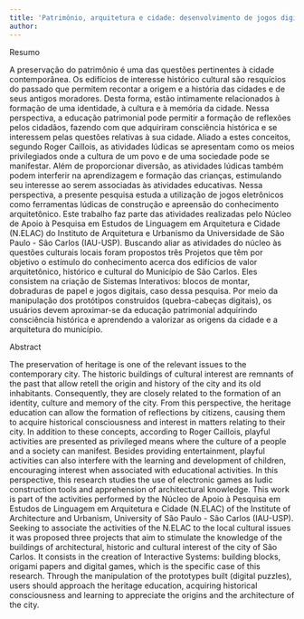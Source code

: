 ```yaml
---
title: 'Patrimônio, arquitetura e cidade: desenvolvimento de jogos digitais como instrumento de auxílio a educação patrimonial'
author: 
---
```


Resumo

A preservação do patrimônio é uma das questões pertinentes à cidade
contemporânea. Os edifícios de interesse histórico cultural são
resquícios do passado que permitem recontar a origem e a história das
cidades e de seus antigos moradores. Desta forma, estão intimamente
relacionados à formação de uma identidade, à cultura e à memória da
cidade. Nessa perspectiva, a educação patrimonial pode permitir a
formação de reflexões pelos cidadãos, fazendo com que adquiriram
consciência histórica e se interessem pelas questões relativas à sua
cidade. Aliado a estes conceitos, segundo Roger Caillois, as atividades
lúdicas se apresentam como os meios privilegiados onde a cultura de um
povo e de uma sociedade pode se manifestar. Além de proporcionar
diversão, as atividades lúdicas também podem interferir na aprendizagem
e formação das crianças, estimulando seu interesse ao serem associadas
às atividades educativas. Nessa perspectiva, a presente pesquisa estuda
a utilização de jogos eletrônicos como ferramentas lúdicas de construção
e apreensão do conhecimento arquitetônico. Este trabalho faz parte das
atividades realizadas pelo Núcleo de Apoio à Pesquisa em Estudos de
Linguagem em Arquitetura e Cidade (N.ELAC) do Instituto de Arquitetura e
Urbanismo da Universidade de São Paulo - São Carlos (IAU-USP). Buscando
aliar as atividades do núcleo às questões culturais locais foram
propostos três Projetos que têm por objetivo o estímulo do conhecimento
acerca dos edifícios de valor arquitetônico, histórico e cultural do
Município de São Carlos. Eles consistem na criação de Sistemas
Interativos: blocos de montar, dobraduras de papel e jogos digitais,
caso dessa pesquisa. Por meio da manipulação dos protótipos construídos
(quebra-cabeças digitais), os usuários devem aproximar-se da educação
patrimonial adquirindo consciência histórica e aprendendo a valorizar as
origens da cidade e a arquitetura do município.

Abstract

The preservation of heritage is one of the relevant issues to the
contemporary city. The historic buildings of cultural interest are
remnants of the past that allow retell the origin and history of the
city and its old inhabitants. Consequently, they are closely related to
the formation of an identity, culture and memory of the city. From this
perspective, the heritage education can allow the formation of
reflections by citizens, causing them to acquire historical
consciousness and interest in matters relating to their city. In
addition to these concepts, according to Roger Caillois, playful
activities are presented as privileged means where the culture of a
people and a society can manifest. Besides providing entertainment,
playful activities can also interfere with the learning and development
of children, encouraging interest when associated with educational
activities. In this perspective, this research studies the use of
electronic games as ludic construction tools and apprehension of
architectural knowledge. This work is part of the activities performed
by the Núcleo de Apoio à Pesquisa em Estudos de Linguagem em Arquitetura
e Cidade (N.ELAC) of the Institute of Architecture and Urbanism,
University of São Paulo - São Carlos (IAU-USP). Seeking to associate the
activities of the N.ELAC to the local cultural issues it was proposed
three projects that aim to stimulate the knowledge of the buildings of
architectural, historic and cultural interest of the city of São Carlos.
It consists in the creation of Interactive Systems: building blocks,
origami papers and digital games, which is the specific case of this
research. Through the manipulation of the prototypes built (digital
puzzles), users should approach the heritage education, acquiring
historical consciousness and learning to appreciate the origins and the
architecture of the city.

